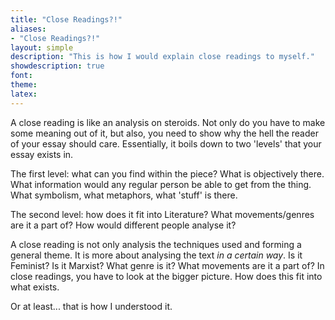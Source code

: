 ```yaml
---
title: "Close Readings?!"
aliases:
- "Close Readings?!"
layout: simple
description: "This is how I would explain close readings to myself."
showdescription: true
font: 
theme: 
latex: 
---
```


A close reading is like an analysis on steroids. Not only do you have to make some meaning out of it, but also, you need to show why the hell the reader of your essay should care. Essentially, it boils down to two 'levels' that your essay exists in.

The first level: what can you find within the piece? What is objectively there. What information would any regular person be able to get from the thing. What symbolism, what metaphors, what 'stuff' is there.

The second level: how does it fit into Literature? What movements/genres are it a part of? How would different people analyse it?

A close reading is not only analysis the techniques used and forming a general theme. It is more about analysing the text *in a certain way*. Is it Feminist? Is it Marxist? What genre is it? What movements are it a part of? In close readings, you have to look at the bigger picture. How does this fit into what exists.

Or at least... that is how I understood it.
